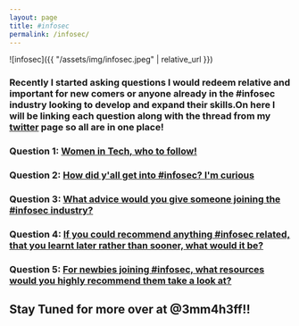 ```yaml
---
layout: page
title: #infosec
permalink: /infosec/
---
```

![infosec]({{ "/assets/img/infosec.jpeg" | relative_url }})

### Recently I started asking questions I would redeem relative and important for new comers or anyone already in the #infosec industry looking to develop and expand their skills.On here I will be linking each question along with the thread from my [twitter](https://twitter.com/3mm4h3ff/) page so all are in one place! 

### Question 1: [Women in Tech, who to follow!](https://twitter.com/3mm4h3ff/status/1213924759735541765?s=20)

### Question 2: [How did y'all get into #infosec? I'm curious](https://twitter.com/3mm4h3ff/status/1252985830643322880?s=20)

### Question 3: [What advice would you give someone joining the #infosec industry?](https://twitter.com/3mm4h3ff/status/1253769171864870913?s=20)

### Question 4: [If you could recommend anything #infosec related, that you learnt later rather than sooner, what would it be?](https://twitter.com/3mm4h3ff/status/1254136970198093825?s=20)

### Question 5: [For newbies joining #infosec, what resources would you highly recommend them take a look at?](https://twitter.com/3mm4h3ff/status/1254457482451304449?s=20)

## Stay Tuned for more over at @3mm4h3ff!! 









